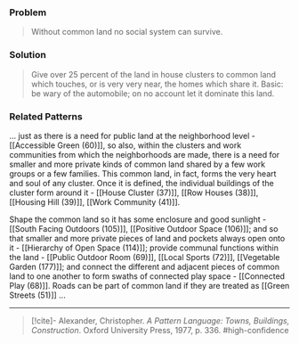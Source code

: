 ### Problem
>Without common land no social system can survive.

### Solution
>Give over 25 percent of the land in house clusters to common land which touches, or is very very near, the homes which share it. Basic: be wary of the automobile; on no account let it dominate this land.

### Related Patterns
... just as there is a need for public land at the neighborhood level - [[Accessible Green (60)]], so also, within the clusters and work communities from which the neighborhoods are made, there is a need for smaller and more private kinds of common land shared by a few work groups or a few families. This common land, in fact, forms the very heart and soul of any cluster. Once it is defined, the individual buildings of the cluster form around it - [[House Cluster (37)]], [[Row Houses (38)]], [[Housing Hill (39)]], [[Work Community (41)]].

Shape the common land so it has some enclosure and good sunlight - [[South Facing Outdoors (105)]], [[Positive Outdoor Space (106)]]; and so that smaller and more private pieces of land and pockets always open onto it - [[Hierarchy of Open Space (114)]]; provide communal functions within the land - [[Public Outdoor Room (69)]], [[Local Sports (72)]], [[Vegetable Garden (177)]]; and connect the different and adjacent pieces of common land to one another to form swaths of connected play space - [[Connected Play (68)]]. Roads can be part of common land if they are treated as [[Green Streets (51)]] ...

---

> [!cite]- Alexander, Christopher. _A Pattern Language: Towns, Buildings, Construction_. Oxford University Press, 1977, p. 336.
> #high-confidence 